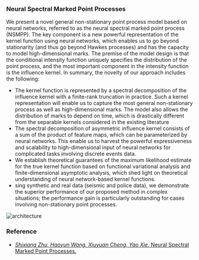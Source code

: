 ### Neural Spectral Marked Point Processes

We present a novel general non-stationary point process model based on neural networks, referred to as the neural spectral marked point process (NSMPP). The key component is a new powerful representation of the kernel function using neural networks, which enables us to go beyond stationarity (and thus go beyond Hawkes processes) and has the capacity to model high-dimensional marks. The premise of the model design is that the conditional intensity function uniquely specifies the distribution of the point process, and the most important component in the intensity function is the influence kernel. In summary, the novelty of our approach includes the following:

* The kernel function is represented by a spectral decomposition of the influence kernel with a finite-rank truncation in practice. Such a kernel representation will enable us to capture the most general non-stationary process as well as high-dimensional marks. The model also allows the distribution of marks to depend on time, which is drastically different from the separable kernels considered in the existing literature
* The spectral decomposition of asymmetric influence kernel consists of a sum of the product of feature maps, which can be parameterized by neural networks. This enable us to harvest the powerful expressiveness and scalability to high-dimensional input of neural networks for complicated tasks involving discrete events data.
* We establish theoretical guarantees of the maximum likelihood estimate for the true kernel function based on functional variational analysis and finite-dimensional asymptotic analysis, which shed light on theoretical understanding of neural network-based kernel functions.
* sing synthetic and real data (seismic and police data), we demonstrate the superior performance of our proposed method in complex situations; the performance gain is particularly outstanding for cases involving non-stationary point processes.

![architecture](https://github.com/meowoodie/Neural-Spectral-Marked-Point-Processes/blob/main/architecture.png)

### Reference
- [*Shixiang Zhu, Haoyun Wang, Xiuyuan Cheng, Yao Xie.* Neural Spectral Marked Point Processes.](https://arxiv.org/abs/2106.10773)
